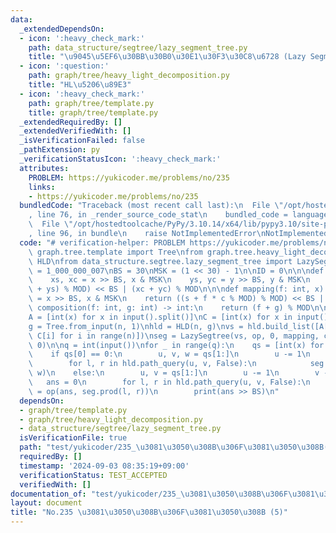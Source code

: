 ```yaml
---
data:
  _extendedDependsOn:
  - icon: ':heavy_check_mark:'
    path: data_structure/segtree/lazy_segment_tree.py
    title: "\u9045\u5EF6\u30BB\u30B0\u30E1\u30F3\u30C8\u6728 (Lazy Segment Tree)"
  - icon: ':question:'
    path: graph/tree/heavy_light_decomposition.py
    title: "HL\u5206\u89E3"
  - icon: ':heavy_check_mark:'
    path: graph/tree/template.py
    title: graph/tree/template.py
  _extendedRequiredBy: []
  _extendedVerifiedWith: []
  _isVerificationFailed: false
  _pathExtension: py
  _verificationStatusIcon: ':heavy_check_mark:'
  attributes:
    PROBLEM: https://yukicoder.me/problems/no/235
    links:
    - https://yukicoder.me/problems/no/235
  bundledCode: "Traceback (most recent call last):\n  File \"/opt/hostedtoolcache/PyPy/3.10.14/x64/lib/pypy3.10/site-packages/onlinejudge_verify/documentation/build.py\"\
    , line 76, in _render_source_code_stat\n    bundled_code = language.bundle(\n\
    \  File \"/opt/hostedtoolcache/PyPy/3.10.14/x64/lib/pypy3.10/site-packages/onlinejudge_verify/languages/python.py\"\
    , line 96, in bundle\n    raise NotImplementedError\nNotImplementedError\n"
  code: "# verification-helper: PROBLEM https://yukicoder.me/problems/no/235\n\nfrom\
    \ graph.tree.template import Tree\nfrom graph.tree.heavy_light_decomposition import\
    \ HLD\nfrom data_structure.segtree.lazy_segment_tree import LazySegtree\n\nMOD\
    \ = 1_000_000_007\nBS = 30\nMSK = (1 << 30) - 1\n\nID = 0\n\n\ndef op(x, y):\n\
    \    xs, xc = x >> BS, x & MSK\n    ys, yc = y >> BS, y & MSK\n    return ((xs\
    \ + ys) % MOD) << BS | (xc + yc) % MOD\n\n\ndef mapping(f: int, x):\n    s, c\
    \ = x >> BS, x & MSK\n    return ((s + f * c % MOD) % MOD) << BS | c\n\n\ndef\
    \ composition(f: int, g: int) -> int:\n    return (f + g) % MOD\n\n\nn = int(input())\n\
    A = [int(x) for x in input().split()]\nC = [int(x) for x in input().split()]\n\
    g = Tree.from_input(n, 1)\nhld = HLD(n, g)\nvs = hld.build_list([A[i] << BS |\
    \ C[i] for i in range(n)])\nseg = LazySegtree(vs, op, 0, mapping, composition,\
    \ 0)\n\nq = int(input())\nfor _ in range(q):\n    qs = [int(x) for x in input().split()]\n\
    \    if qs[0] == 0:\n        u, v, w = qs[1:]\n        u -= 1\n        v -= 1\n\
    \        for l, r in hld.path_query(u, v, False):\n            seg.apply(l, r,\
    \ w)\n    else:\n        u, v = qs[1:]\n        u -= 1\n        v -= 1\n     \
    \   ans = 0\n        for l, r in hld.path_query(u, v, False):\n            ans\
    \ = op(ans, seg.prod(l, r))\n        print(ans >> BS)\n"
  dependsOn:
  - graph/tree/template.py
  - graph/tree/heavy_light_decomposition.py
  - data_structure/segtree/lazy_segment_tree.py
  isVerificationFile: true
  path: "test/yukicoder/235_\u3081\u3050\u308B\u306F\u3081\u3050\u308B(5).test.py"
  requiredBy: []
  timestamp: '2024-09-03 08:35:19+09:00'
  verificationStatus: TEST_ACCEPTED
  verifiedWith: []
documentation_of: "test/yukicoder/235_\u3081\u3050\u308B\u306F\u3081\u3050\u308B(5).test.py"
layout: document
title: "No.235 \u3081\u3050\u308B\u306F\u3081\u3050\u308B (5)"
---
```


